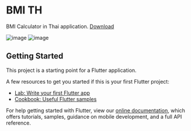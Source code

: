 # BMI TH

BMI Calculator in Thai application.
[Download](https://play.google.com/store/apps/details?id=com.sawatdikiat.bmi_calculator_th)

![image](https://play-lh.googleusercontent.com/dFwOj4Nt89R1r90V_E3nvEc4CyetdwbMz6AU_yFMU_pztZ48JHiIOShX-mqgbO25qUa2=w1536-h722-rw)
![image](https://play-lh.googleusercontent.com/FKCt4kP-gh_KMNkZ6Usc99dOBnSqdxSsTk6c605UKw-6eYez2Pm3HRi6NyzX5CyHf4E=w1536-h722-rw)

## Getting Started

This project is a starting point for a Flutter application.

A few resources to get you started if this is your first Flutter project:

- [Lab: Write your first Flutter app](https://flutter.dev/docs/get-started/codelab)
- [Cookbook: Useful Flutter samples](https://flutter.dev/docs/cookbook)

For help getting started with Flutter, view our
[online documentation](https://flutter.dev/docs), which offers tutorials,
samples, guidance on mobile development, and a full API reference.
